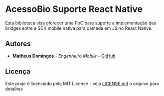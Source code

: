 # AcessoBio Suporte React Native

Esta biblioteca visa oferecer uma PoC para suporte a implementação das bridges entre a SDK mobile nativa para camada em JS no React Native.

## Autores

* **Matheus Domingos** - *Engenheiro Mobile* - [GitHub](https://github.com/MatheusDomingos)

## Licença

Este proje é licenciado pela MIT License - veja [LICENSE.md](LICENSE.md) o arquivo para detalhes
